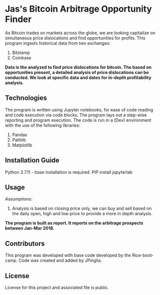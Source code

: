 # Jas's Bitcoin Arbitrage Opportunity Finder
As Bitcoin trades on markets across the globe, we are looking capitalize on simultaneous price dislocations and find opportunities for profits. This program ingests historical data from two exchanges:
  1) Bitstamp
  2) Coinbase

**Data is the analyzed to find price dislocations for bitcoin. The based on opportunities present, a detailed analysis of price dislocations can be conducted. We look at specific data and dates for in-depth profitability analysis.**


## Technologies
The program is written using Jupyter notebooks, for ease of code reading and code execution via code blocks. The program lays out a step-wise reporting and program execution. The code is run in a (Dev) environment with the use of the following libraries:
  1) Pandas
  2) Pathlib
  3) Matplotlib

## Installation Guide
Python 3.7.11 - base installation is required.
PIP install jupyterlab

## Usage
*Assumptions:*

1) Analysis is based on closing price only, we can buy and sell based on the daily open, high and low price to provide a more in depth analysis. 

**The program is built as report. It reports on the arbitrage prospects between Jan-Mar 2018.**

## Contributors
This program was developed with base code developed by the Rice-boot-camp. Code was created and added by JPinglia. 

## License

License for this project and associated file is public.
